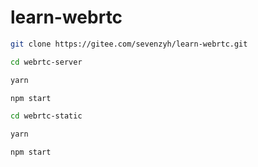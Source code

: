 # learn-webrtc

```bash
git clone https://gitee.com/sevenzyh/learn-webrtc.git

cd webrtc-server

yarn

npm start

cd webrtc-static

yarn

npm start

```
